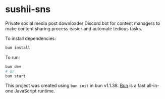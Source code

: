 # sushii-sns

Private social media post downloader Discord bot for content managers to make
content sharing process easier and automate tedious tasks.

To install dependencies:

```bash
bun install
```

To run:

```bash
bun dev
# or
bun start
```

This project was created using `bun init` in bun v1.1.38.
[Bun](https://bun.sh) is a fast all-in-one JavaScript runtime.
